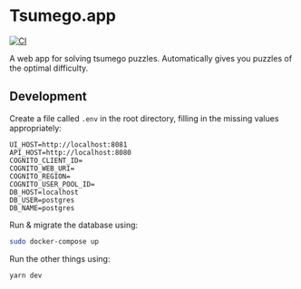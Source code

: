 # Tsumego.app

[![CI](https://github.com/cameron-martin/go/workflows/CI/badge.svg)](https://github.com/cameron-martin/go/actions?query=workflow%3ACI)

A web app for solving tsumego puzzles. Automatically gives you puzzles of the optimal difficulty.

## Development

Create a file called `.env` in the root directory, filling in the missing values appropriately:

```
UI_HOST=http://localhost:8081
API_HOST=http://localhost:8080
COGNITO_CLIENT_ID=
COGNITO_WEB_URI=
COGNITO_REGION=
COGNITO_USER_POOL_ID=
DB_HOST=localhost
DB_USER=postgres
DB_NAME=postgres
```

Run & migrate the database using:

```sh
sudo docker-compose up
```

Run the other things using:

```sh
yarn dev
```
